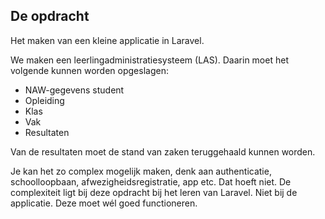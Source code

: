 ## De opdracht

Het maken van een kleine applicatie in Laravel.

We maken een leerlingadministratiesysteem (LAS). Daarin moet het volgende kunnen worden opgeslagen:
- NAW-gegevens student
- Opleiding
- Klas
- Vak
- Resultaten

Van de resultaten moet de stand van zaken teruggehaald kunnen worden.

Je kan het zo complex mogelijk maken, denk aan authenticatie, schoolloopbaan, afwezigheidsregistratie, app etc. Dat hoeft niet. De complexiteit ligt bij deze opdracht bij het leren van Laravel. Niet bij de applicatie. Deze moet wél goed functioneren.
